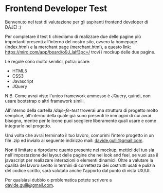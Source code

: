 # Frontend Developer Test

Benvenuto nel test di valutazione per gli aspiranti frontend developer di DAJE! :)

Per completare il test ti chiediamo di realizzare due delle pagine più importanti presenti all'interno del nostro sito, ovvero la homepage (index.html) e la merchant page (merchant.html), a questo link: https://miro.com/app/board/o9J_laIf3pc=/ trovi i mockup delle due pagine.

Le regole sono molto semlici, potrai usare:
 
- HTML5
- CSS3
- Javascript
- JQuery

N.B. Come avrai visto l'unico framework ammesso è JQuery, quindi, non usare bootstrap o altri framework simili.

All'interno della cartella _/daje-fe-test_ troverai una struttura di progetto molto semplice, all'interno della quale già sono presenti le immagini di cui avrai bisogno, mentre per le icone puoi scegliere liberamente quali usare e come integrarle nel progetto.

Una volta che avrai terminato il tuo lavoro, comprimi l'intero progetto in un file .zip ed invialo al seguente indirizzo mail: davide.gulli@gmail.com.

Non ti limitare a riprodurre quanto presente nei mockup, mettici del tuo sia nell'impostazione del layout delle pagine che nel look and feel, se vuoi usa il javascript per realizzare interazioni o elementi dinamici. Oltre a valutare la qualità del lavoro svolto in termini di correttezza dei costrutti usati e pulizia del codice scritto, sarà valutato anche l'apporto dal punto di vista UX/UI.

Per qualsiasi dubbio o problematica potete scrivere a davide.gulli@gmail.com.